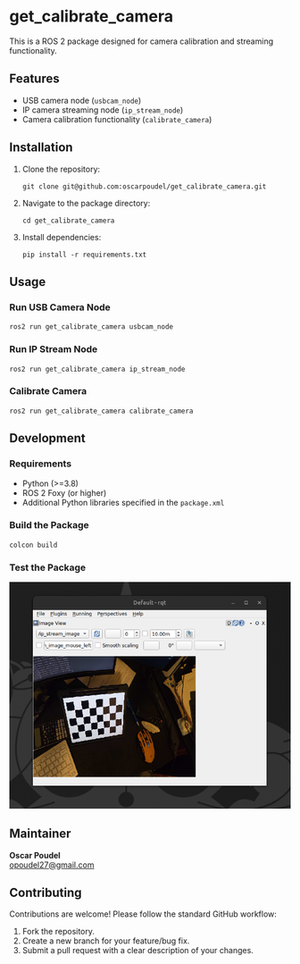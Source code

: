 <h1>get_calibrate_camera</h1>

<p>This is a ROS 2 package designed for camera calibration and streaming functionality.</p>

<h2>Features</h2>
<ul>
    <li>USB camera node (<code>usbcam_node</code>)</li>
    <li>IP camera streaming node (<code>ip_stream_node</code>)</li>
    <li>Camera calibration functionality (<code>calibrate_camera</code>)</li>
</ul>

<h2>Installation</h2>
<ol>
    <li>Clone the repository:
        <pre><code>git clone git@github.com:oscarpoudel/get_calibrate_camera.git</code></pre>
    </li>
    <li>Navigate to the package directory:
        <pre><code>cd get_calibrate_camera</code></pre>
    </li>
    <li>Install dependencies:
        <pre><code>pip install -r requirements.txt</code></pre>
    </li>
</ol>

<h2>Usage</h2>
<h3>Run USB Camera Node</h3>
<pre><code>ros2 run get_calibrate_camera usbcam_node</code></pre>

<h3>Run IP Stream Node</h3>
<pre><code>ros2 run get_calibrate_camera ip_stream_node</code></pre>

<h3>Calibrate Camera</h3>
<pre><code>ros2 run get_calibrate_camera calibrate_camera</code></pre>

<h2>Development</h2>
<h3>Requirements</h3>
<ul>
    <li>Python (&gt;=3.8)</li>
    <li>ROS 2 Foxy (or higher)</li>
    <li>Additional Python libraries specified in the <code>package.xml</code></li>
</ul>

<h3>Build the Package</h3>
<pre><code>colcon build</code></pre>

<h3>Test the Package</h3>
<img src="https://github.com/oscarpoudel/get_calibrate_camera/blob/main/images/sample_image.png">
<h2>Maintainer</h2>
<p><strong>Oscar Poudel</strong><br>
<a href="mailto:opoudel27@gmail.com">opoudel27@gmail.com</a></p>

<h2>Contributing</h2>
<p>Contributions are welcome! Please follow the standard GitHub workflow:</p>
<ol>
    <li>Fork the repository.</li>
    <li>Create a new branch for your feature/bug fix.</li>
    <li>Submit a pull request with a clear description of your changes.</li>
</ol>
